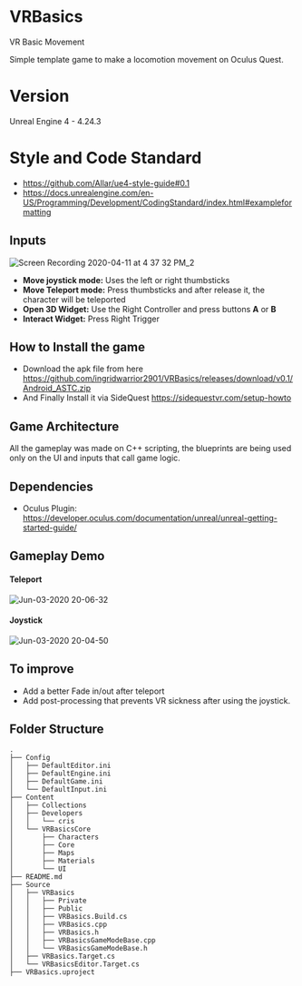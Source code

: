 # VRBasics
VR Basic Movement 

Simple template game to make a locomotion movement on Oculus Quest.

# Version

Unreal Engine 4 - 4.24.3

# Style and Code Standard

- https://github.com/Allar/ue4-style-guide#0.1
- https://docs.unrealengine.com/en-US/Programming/Development/CodingStandard/index.html#exampleformatting

## Inputs

![Screen Recording 2020-04-11 at 4 37 32 PM_2](https://i0.wp.com/vrespawn.com/wp-content/uploads/2019/05/Oculus-touch-controllers-1.png?w=696&ssl=1)

- **Move joystick mode:** Uses the left or right thumbsticks
- **Move Teleport mode:** Press thumbsticks and after release it, the character will be teleported
- **Open 3D Widget:** Use the Right Controller and press buttons **A** or **B**
- **Interact Widget:** Press Right Trigger


## How to Install the game
- Download the apk file from here https://github.com/ingridwarrior2901/VRBasics/releases/download/v0.1/Android_ASTC.zip
- And Finally Install it via SideQuest https://sidequestvr.com/setup-howto 

## Game Architecture

All the gameplay was made on C++ scripting, the blueprints are being used only on the UI and inputs that call game logic.

## Dependencies

- Oculus Plugin: https://developer.oculus.com/documentation/unreal/unreal-getting-started-guide/


## Gameplay Demo

#### Teleport

![Jun-03-2020 20-06-32](https://user-images.githubusercontent.com/1762283/83703643-bdd9b500-a5d5-11ea-9030-0a299ec7b9d2.gif)

#### Joystick

![Jun-03-2020 20-04-50](https://user-images.githubusercontent.com/1762283/83703535-879c3580-a5d5-11ea-9ee2-dd0e2f9c36e5.gif)

## To improve

- Add a better Fade in/out after teleport
- Add post-processing that prevents VR sickness after using the joystick.

## Folder Structure

```
.
├── Config
│   ├── DefaultEditor.ini
│   ├── DefaultEngine.ini
│   ├── DefaultGame.ini
│   └── DefaultInput.ini
├── Content
│   ├── Collections
│   ├── Developers
│   │   └── cris
│   └── VRBasicsCore
│       ├── Characters
│       ├── Core
│       ├── Maps
│       ├── Materials
│       └── UI
├── README.md
├── Source
│   ├── VRBasics
│   │   ├── Private
│   │   ├── Public
│   │   ├── VRBasics.Build.cs
│   │   ├── VRBasics.cpp
│   │   ├── VRBasics.h
│   │   ├── VRBasicsGameModeBase.cpp
│   │   └── VRBasicsGameModeBase.h
│   ├── VRBasics.Target.cs
│   └── VRBasicsEditor.Target.cs
├── VRBasics.uproject

```
